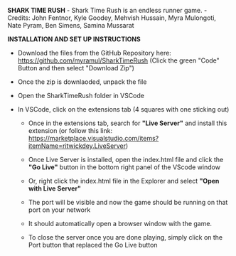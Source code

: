**SHARK TIME RUSH**
    - Shark Time Rush is an endless runner game.
    - Credits: John Fentnor, Kyle Goodey, Mehvish Hussain, Myra Mulongoti, Nate Pyram, Ben Simens, Samina Mussarat


**INSTALLATION AND SET UP INSTRUCTIONS**
- Download the files from the GitHub Repository here: https://github.com/myramul/SharkTimeRush
        (Click the green "Code" Button and then select "Download Zip")

- Once the zip is downlaoded, unpack the file

- Open the SharkTimeRush folder in VSCode

- In VSCode, click on the extensions tab (4 squares with one sticking out)
    - Once in the extensions tab, search for **"Live Server"** and install this extension 
    (or follow this link: https://marketplace.visualstudio.com/items?itemName=ritwickdey.LiveServer)

    - Once Live Server is installed, open the index.html file and click the **"Go Live"** button in the bottom right panel of the VScode window

    - Or, right click the index.html file in the Explorer and select **"Open with Live Server"**

    - The port will be visible and now the game should be running on that port on your network

    - It should automatically open a browser window with the game.

    - To close the server once you are done playing, simply click on the Port button that replaced the Go Live button